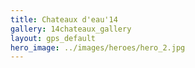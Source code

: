 ```yaml
---
title: Chateaux d'eau'14
gallery: 14chateaux_gallery
layout: gps_default
hero_image: ../images/heroes/hero_2.jpg
---
```


